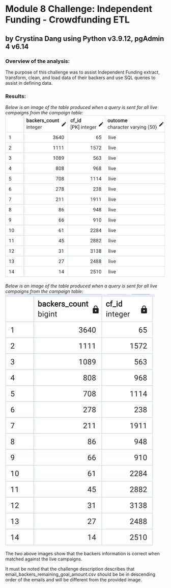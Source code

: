 # Module 8 Challenge: Independent Funding - Crowdfunding ETL
## by Crystina Dang using Python v3.9.12, pgAdmin 4 v6.14

### Overview of the analysis: 
The purpose of this challenge was to assist Independent Funding extract, transform, clean, and load data of their backers and use SQL queries to assist in defining data.

### Results: 

*Below is an image of the table produced when a query is sent for all live campaigns from the campaign table:*
![This is an image](https://github.com/crystdang/Crowdfunding-ETL/blob/main/Images/from_campaign.png)



*Below is an image of the table produced when a query is sent for all live campaigns from the campaign table:*
![This is an image](https://github.com/crystdang/Crowdfunding-ETL/blob/main/Images/from_backers.png)


The two above images show that the backers information is correct when matched against the live campaigns.

It must be noted that the challenge description describes that email_backers_remaining_goal_amount.csv should be be in descending order of the emails and will be different from the provided image.